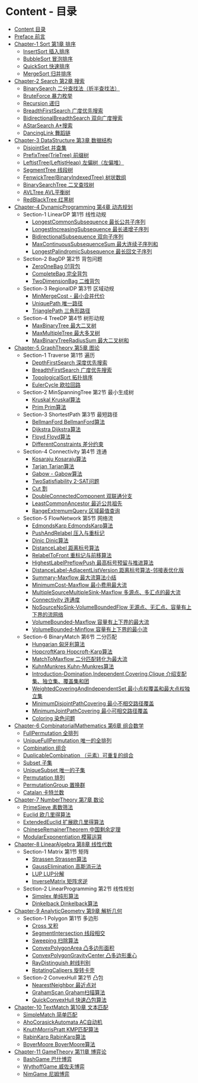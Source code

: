 # Content - 目录

* [Content 目录](.)
* [Preface 前言](Preface/)
* [Chapter-1 Sort 第1章 排序](Sort/)
    * [InsertSort 插入排序](Sort/InsertSort/)
    * [BubbleSort 冒泡排序](Sort/BubbleSort/)
    * [QuickSort 快速排序](Sort/QuickSort/)
    * [MergeSort 归并排序](Sort/MergeSort/)
* [Chapter-2 Search 第2章 搜索](Search/)
    * [BinarySearch 二分查找法（折半查找法）](Search/BinarySearch/)
    * [BruteForce 暴力枚举](Search/BruteForce/)
    * [Recursion 递归](Search/Recursion/)
    * [BreadthFirstSearch 广度优先搜索](Search/BreadthFirstSearch/)
    * [BidirectionalBreadthSearch 双向广度搜索](Search/BidirectionalBreadthSearch/)
    * [AStarSearch A\*搜索](Search/AStarSearch/)
    * [DancingLink 舞蹈链](Search/DancingLink/)
* [Chapter-3 DataStructure 第3章 数据结构](DataStructure/)
    * [DisjointSet 并查集](DataStructure/DisjointSet/)
    * [PrefixTree(TrieTree) 前缀树](DataStructure/PrefixTree/)
    * [LeftistTree(LeftistHeap) 左偏树（左偏堆）](DataStructure/LeftistTree/)
    * [SegmentTree 线段树](DataStructure/SegmentTree/)
    * [FenwickTree(BinaryIndexedTree) 树状数组](DataStructure/FenwickTree/)
    * [BinarySearchTree 二叉查找树](DataStructure/BinarySearchTree/)
    * [AVLTree AVL平衡树](DataStructure/AVLTree/)
    * [RedBlackTree 红黑树](DataStructure/RedBlackTree/)
* [Chapter-4 DynamicProgramming 第4章 动态规划](DynamicProgramming/)
    * Section-1 LinearDP 第1节 线性动规
        * [LongestCommonSubsequence 最长公共子序列](DynamicProgramming/LinearDP/LongestCommonSubsequence/)
        * [LongestIncreasingSubsequence 最长递增子序列](DynamicProgramming/LinearDP/LongestIncreasingSubsequence/)
        * [BidirectionalSubsequence 双向子序列](DynamicProgramming/LinearDP/BidirectionalSubsequence/)
        * [MaxContinuousSubsequenceSum 最大连续子序列和](DynamicProgramming/LinearDP/MaxContinuousSubsequenceSum/)
        * [LongestPalindromicSubsequence 最长回文子序列](DynamicProgramming/LinearDP/LongestPalindromicSubsequence/)
    * Section-2 BagDP 第2节 背包问题
        * [ZeroOneBag 01背包](DynamicProgramming/BagDP/ZeroOneBag/)
        * [CompleteBag 完全背包](DynamicProgramming/BagDP/CompleteBag/)
        * [TwoDimensionBag 二维背包](DynamicProgramming/BagDP/TwoDimensionBag/)
    * Section-3 RegionalDP 第3节 区域动规
        * [MinMergeCost - 最小合并代价](DynamicProgramming/RegionalDP/MinMergeCost/)
        * [UniquePath 唯一路径](DynamicProgramming/RegionalDP/UniquePath/)
        * [TrianglePath 三角形路径](DynamicProgramming/RegionalDP/TrianglePath/)
    * Section-4 TreeDP 第4节 树形动规
        * [MaxBinaryTree 最大二叉树](DynamicProgramming/TreeDP/MaxBinaryTree)
        * [MaxMultipleTree 最大多叉树](DynamicProgramming/TreeDP/MaxMultipleTree)
        * [MaxBinaryTreeRadiusSum 最大二叉树和](DynamicProgramming/TreeDP/MaxBinaryTreeRadiusSum/)
* [Chapter-5 GraphTheory 第5章 图论](GraphTheory/)
    * Section-1 Traverse 第1节 遍历
        * [DepthFirstSearch 深度优先搜索](GraphTheory/Traverse/DepthFirstSearch/)
        * [BreadthFirstSearch 广度优先搜索](GraphTheory/Traverse/BreadthFirstSearch/)
        * [TopologicalSort 拓扑排序](GraphTheory/Traverse/TopologicalSort/)
        * [EulerCycle 欧拉回路](GraphTheory/Traverse/EulerCycle/)
    * Section-2 MinSpanningTree 第2节 最小生成树
        * [Kruskal Kruskal算法](GraphTheory/MinSpanningTree/Kruskal/)
        * [Prim Prim算法](GraphTheory/MinSpanningTree/Prim/)
    * Section-3 ShortestPath 第3节 最短路径
        * [BellmanFord BellmanFord算法](GraphTheory/ShortestPath/BellmanFord/)
        * [Dijkstra Dijkstra算法](GraphTheory/ShortestPath/Dijkstra/)
        * [Floyd Floyd算法](GraphTheory/ShortestPath/Floyd/)
        * [DifferentConstraints 差分约束](GraphTheory/ShortestPath/DifferentConstraints/)
    * Section-4 Connectivity 第4节 连通
        * [Kosaraju Kosaraju算法](GraphTheory/Connectivity/Kosaraju/)
        * [Tarjan Tarjan算法](GraphTheory/Connectivity/Tarjan/)
        * [Gabow - Gabow算法](GraphTheory/Connectivity/Gabow/)
        * [TwoSatisfiability 2-SAT问题](GraphTheory/Connectivity/TwoSatisfiability/)
        * [Cut 割](GraphTheory/Connectivity/Cut/)
        * [DoubleConnectedComponent 双联通分支](GraphTheory/Connectivity/DoubleConnectedComponent/)
        * [LeastCommonAncestor 最近公共祖先](GraphTheory/Connectivity/LeastCommonAncestor/)
        * [RangeExtremumQuery 区域最值查询](GraphTheory/Connectivity/RangeExtremumQuery/)
    * Section-5 FlowNetwork 第5节 网络流
        * [EdmondsKarp EdmondsKarp算法](GraphTheory/FlowNetwork/EdmondsKarp/)
        * [PushAndRelabel 压入与重标记](GraphTheory/FlowNetwork/PushAndRelabel/)
        * [Dinic Dinic算法](GraphTheory/FlowNetwork/Dinic/)
        * [DistanceLabel 距离标号算法](GraphTheory/FlowNetwork/DistanceLabel/)
        * [RelabelToFront 重标记与前移算法](GraphTheory/FlowNetwork/RelabelToFront/)
        * [HighestLabelPreflowPush 最高标号预留与推进算法](GraphTheory/FlowNetwork/HighestLabelPreflowPush/)
        * [DistanceLabel-AdjacentListVersion 距离标号算法-邻接表优化版](GraphTheory/FlowNetwork/DistanceLabel-AdjacentListVersion/)
        * [Summary-Maxflow 最大流算法小结](GraphTheory/FlowNetwork/Summary-Maxflow/)
        * [MinimumCost-Maxflow 最小费用最大流](GraphTheory/FlowNetwork/MinimumCost-Maxflow/)
        * [MultipleSourceMultipleSink-Maxflow 多源点、多汇点的最大流](GraphTheory/FlowNetwork/MultipleSourceMultipleSink-Maxflow/)
        * [Connectivity 连通度](GraphTheory/FlowNetwork/Connectivity/)
        * [NoSourceNoSink-VolumeBoundedFlow 无源点、无汇点、容量有上下界的流网络](GraphTheory/FlowNetwork/NoSourceNoSink-VolumeBoundedFlow/)
        * [VolumeBounded-Maxflow 容量有上下界的最大流](GraphTheory/FlowNetwork/VolumeBounded-Maxflow/)
        * [VolumeBounded-Minflow 容量有上下界的最小流](GraphTheory/FlowNetwork/VolumeBounded-Minflow/)
    * Section-6 BinaryMatch 第6节 二分匹配
        * [Hungarian 匈牙利算法](GraphTheory/BinaryMatch/Hungarian/)
        * [HopcroftKarp Hopcroft-Karp算法](GraphTheory/BinaryMatch/HopcroftKarp/)
        * [MatchToMaxflow 二分匹配转化为最大流](GraphTheory/BinaryMatch/MatchToMaxflow/)
        * [KuhnMunkres Kuhn-Munkres算法](GraphTheory/BinaryMatch/KuhnMunkres/)
        * [Introduction-Domination,Independent,Covering,Clique 介绍支配集、独立集、覆盖集和团](GraphTheory/BinaryMatch/Introduction-Domination_Independent_Covering_Clique/)
        * [WeightedCoveringAndIndependentSet 最小点权覆盖和最大点权独立集](GraphTheory/BinaryMatch/WeightedCoveringAndIndependentSet/)
        * [MinimumDisjointPathCovering 最小不相交路径覆盖](GraphTheory/BinaryMatch/MinimumDisjointPathCovering/)
        * [MinimumJointPathCovering 最小可相交路径覆盖](GraphTheory/BinaryMatch/MinimumJointPathCovering/)
        * [Coloring 染色问题](GraphTheory/BinaryMatch/Coloring/)
* [Chapter-6 CombinatorialMathematics 第6章 组合数学](CombinatorialMathematics/)
    * [FullPermutation 全排列](CombinatorialMathematics/FullPermutation/)
    * [UniqueFullPermutation 唯一的全排列](CombinatorialMathematics/UniqueFullPermutation/)
    * [Combination 组合](CombinatorialMathematics/Combination/)
    * [DuplicableCombination （元素）可重复的组合](CombinatorialMathematics/DuplicableCombination/)
    * [Subset 子集](CombinatorialMathematics/Subset/)
    * [UniqueSubset 唯一的子集](CombinatorialMathematics/UniqueSubset/)
    * [Permutation 排列](CombinatorialMathematics/Permutation/)
    * [PermutationGroup 置换群](CombinatorialMathematics/PermutationGroup/)
    * [Catalan 卡特兰数](CombinatorialMathematics/Catalan/)
* [Chapter-7 NumberTheory 第7章 数论](NumberTheory/)
    * [PrimeSieve 素数筛法](NumberTheory/PrimeSieve/)
    * [Euclid 欧几里得算法](NumberTheory/Euclid/)
    * [ExtendedEuclid 扩展欧几里得算法](NumberTheory/ExtendedEuclid/)
    * [ChineseRemainerTheorem 中国剩余定理](NumberTheory/ChineseRemainerTheorem/)
    * [ModularExponentiation 模幂运算](NumberTheory/ModularExponentiation/)
* [Chapter-8 LinearAlgebra 第8章 线性代数](LinearAlgebra/)
    * Section-1 Matrix 第1节 矩阵
        * [Strassen Strassen算法](LinearAlgebra/Matrix/Strassen/)
        * [GaussElimination 高斯消元法](LinearAlgebra/Matrix/GaussElimination/)
        * [LUP LUP分解](LinearAlgebra/Matrix/LUP/)
        * [InverseMatrix 矩阵求逆](LinearAlgebra/Matrix/InverseMatrix/)
    * Section-2 LinearProgramming 第2节 线性规划
        * [Simplex 单纯形算法](LinearAlgebra/LinearProgramming/Simplex/)
        * [Dinkelback Dinkelback算法](LinearAlgebra/LinearProgramming/Dinkelback/)
* [Chapter-9 AnalyticGeometry 第9章 解析几何](AnalyticGeometry/)
    * Section-1 Polygon 第1节 多边形
        * [Cross 叉积](AnalyticGeometry/Polygon/Cross/)
        * [SegmentIntersection 线段相交](AnalyticGeometry/Polygon/SegmentIntersection/)
        * [Sweeping 扫除算法](AnalyticGeometry/Polygon/Sweeping/)
        * [ConvexPolygonArea 凸多边形面积](AnalyticGeometry/Polygon/ConvexPolygonArea/)
        * [ConvexPolygonGravityCenter 凸多边形重心](AnalyticGeometry/Polygon/ConvexPolygonGravityCenter/)
        * [RayDistinguish 射线判别](AnalyticGeometry/Polygon/RayDistinguish/)
        * [RotatingCalipers 旋转卡壳](AnalyticGeometry/Polygon/RotatingCalipers/)
    * Section-2 ConvexHull 第2节 凸包
        * [NearestNeighbor 最近点对](AnalyticGeometry/ConvexHull/NearestNeighbor/)
        * [GrahamScan Graham扫描算法](AnalyticGeometry/ConvexHull/GrahamScan/)
        * [QuickConvexHull 快速凸包算法](AnalyticGeometry/ConvexHull/QuickConvexHull/)
* [Chapter-10 TextMatch 第10章 文本匹配](TextMatch/)
    * [SimpleMatch 简单匹配](TextMatch/SimpleMatch/README.md)
    * [AhoCorasickAutomata AC自动机](TextMatch/AhoCorasickAutomata/README.md)
    * [KnuthMorrisPratt KMP匹配算法](TextMatch/KnuthMorrisPratt/README.md)
    * [RabinKarp RabinKarp算法](TextMatch/RabinKarp/README.md)
    * [BoyerMoore BoyerMoore算法](TextMatch/BoyerMoore/README.md)
* [Chapter-11 GameTheory 第11章 博弈论](GameTheory/)
    * [BashGame 巴什博弈](GameTheory/BashGame/)
    * [WythoffGame 威佐夫博弈](GameTheory/WythoffGame/)
    * [NimGame 尼姆博弈](GameTheory/NimGame/)
